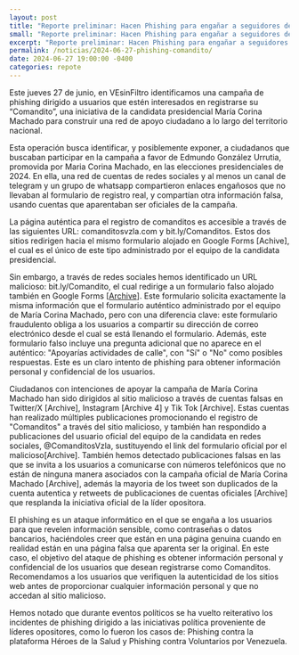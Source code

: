 ```yaml
---
layout: post
title: "Reporte preliminar: Hacen Phishing para engañar a seguidores de Maria Corina Machado"
small: "Reporte preliminar: Hacen Phishing para engañar a seguidores de Maria Corina Machado"
excerpt: "Reporte preliminar: Hacen Phishing para engañar a seguidores de Maria Corina Machado."
permalink: /noticias/2024-06-27-phishing-comandito/
date: 2024-06-27 19:00:00 -0400
categories: repote
---
```

Este jueves 27 de junio, en VEsinFiltro identificamos una campaña de phishing dirigido a usuarios que estén interesados en registrarse su “Comandito”, una iniciativa de la candidata presidencial María Corina Machado para construir una red de apoyo ciudadano a lo largo del territorio nacional. 


Esta operación busca identificar, y posiblemente exponer, a ciudadanos que buscaban participar en la campaña a favor de Edmundo González Urrutia, promovida por Maria Corina Machado, en las elecciones presidenciales de 2024. En ella, una red de cuentas de redes sociales y al menos un canal de telegram y un grupo de whatsapp compartieron enlaces engañosos que no llevaban al formulario de registro real, y compartían otra información falsa, usando cuentas que aparentaban ser oficiales de la campaña.


La página auténtica para el registro de comanditos es accesible a través de las siguientes URL: comanditosvzla.com y bit.ly/Comanditos. Estos dos sitios redirigen hacia el mismo formulario alojado en Google Forms [Achive], el cual es el único de este tipo administrado por el equipo de la candidata presidencial.


Sin embargo, a través de redes sociales hemos identificado un URL malicioso: bit.ly/Comandito, el cual redirige a un formulario falso alojado también en Google Forms [[Archive](https://archive.is/lepHs)]. Este formulario solicita exactamente la misma información que el formulario auténtico administrado por el equipo de María Corina Machado, pero con una diferencia clave: este formulario fraudulento obliga a los usuarios a compartir su dirección de correo electrónico desde el cual se está llenando el formulario. Además, este formulario falso incluye una pregunta adicional que no aparece en el auténtico: "Apoyarías actividades de calle", con "Sí" o "No" como posibles respuestas. Este es un claro intento de phishing para obtener información personal y confidencial de los usuarios.


Ciudadanos con intenciones de apoyar la campaña de María Corina Machado han sido dirigidos al sitio malicioso a través de cuentas falsas en Twitter/X [Archive], Instagram [Archive 4] y Tik Tok [Archive]. Estas cuentas han realizado múltiples publicaciones promocionando el registro de "Comanditos" a través del sitio malicioso, y también han respondido a publicaciones del usuario oficial del equipo de la candidata en redes sociales, @ComanditosVzla, sustituyendo el link del formulario oficial por el malicioso[Archive]. También hemos detectado publicaciones falsas en las que se invita a los usuarios a comunicarse con números telefónicos que no están de ninguna manera asociados con la campaña oficial de María Corina Machado [Archive], además la mayoria de los tweet son duplicados de la cuenta autentica y retweets de publicaciones de cuentas oficiales [Archive] que resplanda la iniciativa oficial de la líder opositora.


El phishing es un ataque informático en el que se engaña a los usuarios para que revelen información sensible, como contraseñas o datos bancarios, haciéndoles creer que están en una página genuina cuando en realidad están en una página falsa que aparenta ser la original. En este caso, el objetivo del ataque de phishing es obtener información personal y confidencial de los usuarios que desean registrarse como Comanditos. Recomendamos a los usuarios que verifiquen la autenticidad de los sitios web antes de proporcionar cualquier información personal y que no accedan al sitio malicioso.


Hemos notado que durante eventos políticos se ha vuelto reiterativo los incidentes de phishing dirigido a las iniciativas política proveniente de líderes opositores, como lo fueron los casos de: Phishing contra la plataforma Héroes de la Salud y Phishing contra Voluntarios por Venezuela.
